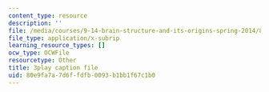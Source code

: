 ```yaml
---
content_type: resource
description: ''
file: /media/courses/9-14-brain-structure-and-its-origins-spring-2014/80e9fa7a7d6ffdfb0093b1bb1f67c1b0_555127.srt
file_type: application/x-subrip
learning_resource_types: []
ocw_type: OCWFile
resourcetype: Other
title: 3play caption file
uid: 80e9fa7a-7d6f-fdfb-0093-b1bb1f67c1b0
---
```

